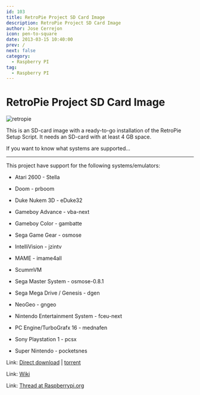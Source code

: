```yaml
---
id: 103
title: RetroPie Project SD Card Image
description: RetroPie Project SD Card Image
author: Jose Cerrejon
icon: pen-to-square
date: 2013-03-15 10:40:00
prev: /
next: false
category:
  - Raspberry PI
tag:
  - Raspberry PI
---
```


# RetroPie Project SD Card Image

![retropie](/images/retropieprojectlogofinish.jpg)

This is an SD-card image with a ready-to-go installation of the RetroPie Setup Script. It needs an SD-card with at least 4 GB space.

If you want to know what systems are supported...

- - -
This project have support for the following systems/emulators:

* Atari 2600 - Stella

* Doom - prboom

* Duke Nukem 3D - eDuke32

* Gameboy Advance - vba-next

* Gameboy Color - gambatte

* Sega Game Gear - osmose

* IntelliVision - jzintv

* MAME - imame4all

* ScummVM

* Sega Master System - osmose-0.8.1

* Sega Mega Drive / Genesis - dgen

* NeoGeo - gngeo

* Nintendo Entertainment System - fceu-next

* PC Engine/TurboGrafx 16 - mednafen

* Sony Playstation 1 - pcsx

* Super Nintendo - pocketsnes

Link: [Direct download](http://blog.petrockblock.com/?wpdmdl=9) | [torrent](http://blog.petrockblock.com/?wpdmdl=12)

Link: [Wiki](https://github.com/petrockblog/RetroPie-Setup/wiki)

Link: [Thread at Raspberrypi.org](http://www.raspberrypi.org/phpBB3/viewtopic.php?f=78&t=13600)
